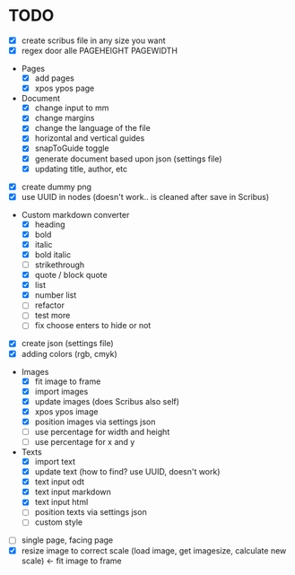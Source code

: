# TODO

- [x] create scribus file in any size you want
- [x] regex door alle PAGEHEIGHT PAGEWIDTH
- Pages
  - [x] add pages
  - [x] xpos ypos page
- Document
  - [x] change input to mm
  - [x] change margins
  - [x] change the language of the file
  - [x] horizontal and vertical guides
  - [x] snapToGuide toggle
  - [x] generate document based upon json (settings file)
  - [x] updating title, author, etc
- [x] create dummy png
- [x] use UUID in nodes (doesn't work.. is cleaned after save in Scribus)
- Custom markdown converter
  - [x] heading
  - [x] bold
  - [x] italic
  - [x] bold italic
  - [ ] strikethrough
  - [x] quote / block quote
  - [x] list
  - [x] number list
  - [ ] refactor
  - [ ] test more
  - [ ] fix choose enters to hide or not
- [x] create json (settings file)
- [x] adding colors (rgb, cmyk)
- Images
  - [x] fit image to frame
  - [x] import images
  - [x] update images (does Scribus also self)
  - [x] xpos ypos image
  - [x] position images via settings json
  - [ ] use percentage for width and height
  - [ ] use percentage for x and y
- Texts
  - [x] import text
  - [x] update text (how to find? use UUID, doesn't work)
  - [x] text input odt
  - [x] text input markdown
  - [x] text input html
  - [ ] position texts via settings json
  - [ ] custom style
- [ ] single page, facing page
- [x] resize image to correct scale (load image, get imagesize, calculate new scale) <- fit image to frame
